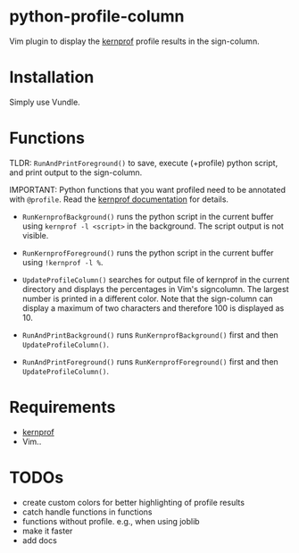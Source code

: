 # python-profile-column

Vim plugin to display the [kernprof](https://github.com/rkern/line_profiler)
profile results in the sign-column.

# Installation

Simply use Vundle.

# Functions

TLDR: `RunAndPrintForeground()` to save, execute (+profile) python script, and
print output to the sign-column.

IMPORTANT: Python functions that you want profiled need to be annotated with
`@profile`. Read the [kernprof documentation](https://github.com/rkern/line_profiler)
for details.

* `RunKernprofBackground()` runs the python script in the current buffer using
  `kernprof -l <script>` in the background. The script output is not visible.

* `RunKernprofForeground()` runs the python script in the current buffer using
  `!kernprof -l %`. 

* `UpdateProfileColumn()` searches for output file of kernprof in the current
  directory and displays the percentages in Vim's signcolumn. The largest
  number is printed in a different color. Note that the sign-column can display
  a maximum of two characters and therefore 100 is displayed as 10. 

* `RunAndPrintBackground()` runs `RunKernprofBackground()` first and then `UpdateProfileColumn()`.

* `RunAndPrintForeground()` runs `RunKernprofForeground()` first and then `UpdateProfileColumn()`.

# Requirements

* [kernprof](https://github.com/rkern/line_profiler)
* Vim..

# TODOs

* create custom colors for better highlighting of profile results
* catch handle functions in functions
* functions without profile. e.g., when using joblib
* make it faster
* add docs
